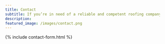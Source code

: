 ```yaml
---
title: Contact
subtitle: If you’re in need of a reliable and competent roofing company for your next project, whether it be a small repair or full re-roof, please eiher fill up the form or give us a call and we would love to provide you with a free estimate!
description: 
featured_image: /images/contact.png
---
```


{% include contact-form.html %}